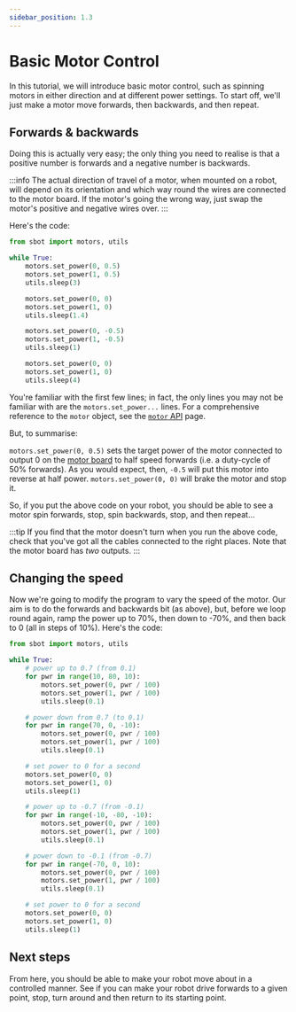 ```yaml
---
sidebar_position: 1.3
---
```


# Basic Motor Control

In this tutorial, we will introduce basic motor control, such as spinning motors in either direction and at different power settings. To start off, we'll just make a motor move forwards, then backwards, and then repeat.

## Forwards & backwards

Doing this is actually very easy; the only thing you need to realise is that a positive number is forwards and a negative number is backwards.

:::info
The actual direction of travel of a motor, when mounted on a robot, will depend on its orientation and which way round the wires are connected to the motor board. If the motor's going the wrong way, just swap the motor's positive and negative wires over.
:::

Here's the code:

```python
from sbot import motors, utils

while True:
    motors.set_power(0, 0.5)
    motors.set_power(1, 0.5)
    utils.sleep(3)

    motors.set_power(0, 0)
    motors.set_power(1, 0)
    utils.sleep(1.4)

    motors.set_power(0, -0.5)
    motors.set_power(1, -0.5)
    utils.sleep(1)

    motors.set_power(0, 0)
    motors.set_power(1, 0)
    utils.sleep(4)
```

You're familiar with the first few lines; in fact, the only lines you may not be familiar with are the `motors.set_power...` lines. For a comprehensive reference to the `motor` object, see the [`motor` API](../programming/02-motor-board.md) page.

But, to summarise:

`motors.set_power(0, 0.5)` sets the target power of the motor connected to output 0 on the [motor board](../kit/motor-board.md) to half speed forwards (i.e. a duty-cycle of 50% forwards). As you would expect, then, `-0.5` will put this motor into reverse at half power.
`motors.set_power(0, 0)` will brake the motor and stop it.

So, if you put the above code on your robot, you should be able to see a motor spin forwards, stop, spin backwards, stop, and then repeat...

:::tip
If you find that the motor doesn't turn when you run the above code, check that you've got all the cables connected to the right places. Note that the motor board has _two_ outputs.
:::

## Changing the speed

Now we're going to modify the program to vary the speed of the motor. Our aim is to do the forwards and backwards bit (as above), but, before we loop round again, ramp the power up to 70%, then down to -70%, and then back to 0 (all in steps of 10%). Here's the code:

```python
from sbot import motors, utils

while True:
    # power up to 0.7 (from 0.1)
    for pwr in range(10, 80, 10):
        motors.set_power(0, pwr / 100)
        motors.set_power(1, pwr / 100)
        utils.sleep(0.1)

    # power down from 0.7 (to 0.1)
    for pwr in range(70, 0, -10):
        motors.set_power(0, pwr / 100)
        motors.set_power(1, pwr / 100)
        utils.sleep(0.1)

    # set power to 0 for a second
    motors.set_power(0, 0)
    motors.set_power(1, 0)
    utils.sleep(1)

    # power up to -0.7 (from -0.1)
    for pwr in range(-10, -80, -10):
        motors.set_power(0, pwr / 100)
        motors.set_power(1, pwr / 100)
        utils.sleep(0.1)

    # power down to -0.1 (from -0.7)
    for pwr in range(-70, 0, 10):
        motors.set_power(0, pwr / 100)
        motors.set_power(1, pwr / 100)
        utils.sleep(0.1)

    # set power to 0 for a second
    motors.set_power(0, 0)
    motors.set_power(1, 0)
    utils.sleep(1)
```

## Next steps

From here, you should be able to make your robot move about in a controlled manner. See if you can make your robot drive forwards to a given point, stop, turn around and then return to its starting point.
